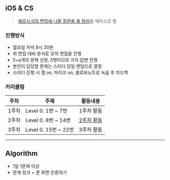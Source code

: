 ## iOS & CS
> [제르시 iOS 면접에 나올 질문들 총 정리](https://github.com/JeaSungLEE/iOSInterviewquestions)를 베이스로 함

### 진행방식
- 월요일 저녁 8시 30분
- 위 면접 대비 문서로 모의 면접을 진행
- 5+a개의 문제 선정, 5명이므로 각자 답변 진행
- 본인이 담당할 문제는 스터디 당일 랜덤으로 결정
- 스터디 진행 시 캠 on, 마이크 on, 클로바노트로 녹음 후 피드백

### 커리큘럼
|주차|주제|활동내용|
|---|---|---|
|1주차|Level 0. 1번 ~ 7번|1주차 활동|
|2주차|Level 0. 8번 ~ 14번|[2주차 활동](https://github.com/JK-s-children/study/blob/main/Level%200/%5BWeek2%5D%208%EB%B2%88%20~%2014%EB%B2%88.md)|
|3주차|Level 0. 15번 ~ 22번|3주차 활동|

-----

## Algorithm
- 1일 1문제 이상
- 문제 링크 + 푼 화면 인증하기
